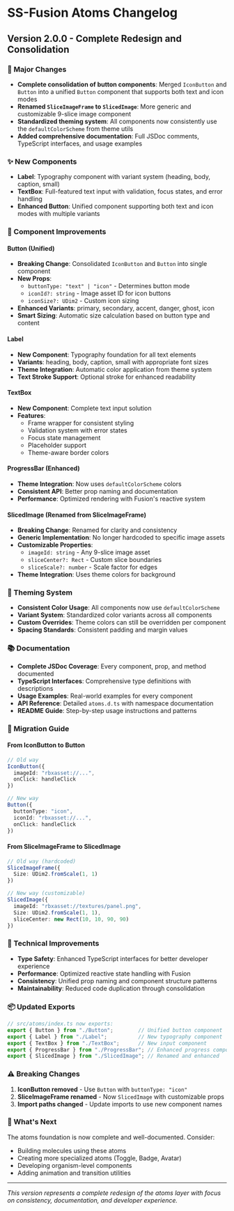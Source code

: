 # SS-Fusion Atoms Changelog

## Version 2.0.0 - Complete Redesign and Consolidation

### 🎉 Major Changes
- **Complete consolidation of button components**: Merged `IconButton` and `Button` into a unified `Button` component that supports both text and icon modes
- **Renamed `SliceImageFrame` to `SlicedImage`**: More generic and customizable 9-slice image component
- **Standardized theming system**: All components now consistently use the `defaultColorScheme` from theme utils
- **Added comprehensive documentation**: Full JSDoc comments, TypeScript interfaces, and usage examples

### ✨ New Components
- **Label**: Typography component with variant system (heading, body, caption, small)
- **TextBox**: Full-featured text input with validation, focus states, and error handling
- **Enhanced Button**: Unified component supporting both text and icon modes with multiple variants

### 🔧 Component Improvements

#### Button (Unified)
- **Breaking Change**: Consolidated `IconButton` and `Button` into single component
- **New Props**: 
  - `buttonType: "text" | "icon"` - Determines button mode
  - `iconId?: string` - Image asset ID for icon buttons
  - `iconSize?: UDim2` - Custom icon sizing
- **Enhanced Variants**: primary, secondary, accent, danger, ghost, icon
- **Smart Sizing**: Automatic size calculation based on button type and content

#### Label
- **New Component**: Typography foundation for all text elements
- **Variants**: heading, body, caption, small with appropriate font sizes
- **Theme Integration**: Automatic color application from theme system
- **Text Stroke Support**: Optional stroke for enhanced readability

#### TextBox
- **New Component**: Complete text input solution
- **Features**:
  - Frame wrapper for consistent styling
  - Validation system with error states
  - Focus state management
  - Placeholder support
  - Theme-aware border colors

#### ProgressBar (Enhanced)
- **Theme Integration**: Now uses `defaultColorScheme` colors
- **Consistent API**: Better prop naming and documentation
- **Performance**: Optimized rendering with Fusion's reactive system

#### SlicedImage (Renamed from SliceImageFrame)
- **Breaking Change**: Renamed for clarity and consistency
- **Generic Implementation**: No longer hardcoded to specific image assets
- **Customizable Properties**:
  - `imageId: string` - Any 9-slice image asset
  - `sliceCenter?: Rect` - Custom slice boundaries
  - `sliceScale?: number` - Scale factor for edges
- **Theme Integration**: Uses theme colors for background

### 🎨 Theming System
- **Consistent Color Usage**: All components now use `defaultColorScheme`
- **Variant System**: Standardized color variants across all components
- **Custom Overrides**: Theme colors can still be overridden per component
- **Spacing Standards**: Consistent padding and margin values

### 📚 Documentation
- **Complete JSDoc Coverage**: Every component, prop, and method documented
- **TypeScript Interfaces**: Comprehensive type definitions with descriptions
- **Usage Examples**: Real-world examples for every component
- **API Reference**: Detailed `atoms.d.ts` with namespace documentation
- **README Guide**: Step-by-step usage instructions and patterns

### 🔄 Migration Guide

#### From IconButton to Button
```typescript
// Old way
IconButton({
  imageId: "rbxasset://...",
  onClick: handleClick
})

// New way
Button({
  buttonType: "icon",
  iconId: "rbxasset://...",
  onClick: handleClick
})
```

#### From SliceImageFrame to SlicedImage
```typescript
// Old way (hardcoded)
SliceImageFrame({
  Size: UDim2.fromScale(1, 1)
})

// New way (customizable)
SlicedImage({
  imageId: "rbxasset://textures/panel.png",
  Size: UDim2.fromScale(1, 1),
  sliceCenter: new Rect(10, 10, 90, 90)
})
```

### 🔧 Technical Improvements
- **Type Safety**: Enhanced TypeScript interfaces for better developer experience
- **Performance**: Optimized reactive state handling with Fusion
- **Consistency**: Unified prop naming and component structure patterns
- **Maintainability**: Reduced code duplication through consolidation

### 📦 Updated Exports
```typescript
// src/atoms/index.ts now exports:
export { Button } from "./Button";        // Unified button component
export { Label } from "./Label";          // New typography component  
export { TextBox } from "./TextBox";      // New input component
export { ProgressBar } from "./ProgressBar"; // Enhanced progress component
export { SlicedImage } from "./SlicedImage"; // Renamed and enhanced
```

### ⚠️ Breaking Changes
1. **IconButton removed** - Use `Button` with `buttonType: "icon"`
2. **SliceImageFrame renamed** - Now `SlicedImage` with customizable props
3. **Import paths changed** - Update imports to use new component names

### 🎯 What's Next
The atoms foundation is now complete and well-documented. Consider:
- Building molecules using these atoms
- Creating more specialized atoms (Toggle, Badge, Avatar)
- Developing organism-level components
- Adding animation and transition utilities

---

*This version represents a complete redesign of the atoms layer with focus on consistency, documentation, and developer experience.*
